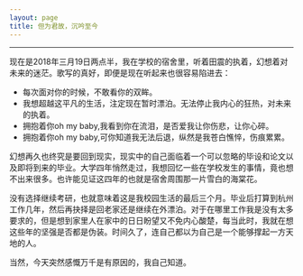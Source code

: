 ```yaml
---
layout: page
title: 但为君故，沉吟至今
---
```

---

  现在是2018年三月19日两点半，我在学校的宿舍里，听着田震的执着，幻想着对未来的迷茫。歌写的真好，即便是现在听起来也很容易陷进去：
  
  - 每次面对你的时候，不敢看你的双眸。
  - 我想超越这平凡的生活，注定现在暂时漂泊。无法停止我内心的狂热，对未来的执着。
  - 拥抱着你oh my baby,我看到你在流泪，是否爱我让你伤悲，让你心碎。
  - 拥抱着你oh my baby,可你知道我无法后退，纵然是我苍白憔悴，伤痕累累。   
  
  幻想再久也终究是要回到现实，现实中的自己面临着一个可以忽略的毕设和论文以及即将到来的毕业。大学四年悄然走过，我想回忆一些在学校发生的事情，竟也想不出来很多。也许能见证这四年的也就是宿舍周围那一片雪白的海棠花。
  
  没有选择继续考研，也就意味着这是我校园生活的最后三个月。毕业后打算到杭州工作几年，然后再抉择是回老家还是继续在外漂泊。对于在哪里工作我是没有太多要求的，但是想到家里人在家中的日日盼望又不免内心酸楚，每当此时，我就在想这些年的坚强是否都是伪装。时间久了，连自己都以为自己是一个能够撑起一方天地的人。

  当然，今天突然感慨万千是有原因的，我自己知道。


